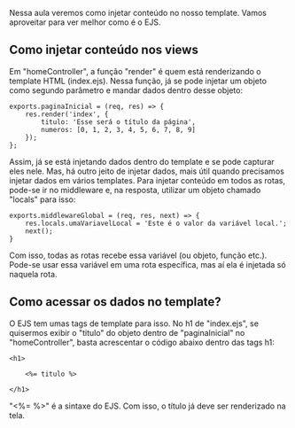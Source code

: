 Nessa aula veremos como injetar conteúdo no nosso template. Vamos aproveitar para ver melhor como é o EJS.

## Como injetar conteúdo nos views

Em "homeController", a função "render" é quem está renderizando o template HTML (index.ejs). Nessa função, já se pode injetar um objeto como segundo parâmetro e mandar dados dentro desse objeto:

```
exports.paginaInicial = (req, res) => {
    res.render('index', {
        titulo: 'Esse será o título da página',
        numeros: [0, 1, 2, 3, 4, 5, 6, 7, 8, 9]
    });
};
```

Assim, já se está injetando dados dentro do template e se pode capturar eles nele. Mas, há outro jeito de injetar dados, mais útil quando precisamos injetar dados em vários templates.
Para injetar conteúdo em todos as rotas, pode-se ir no middleware e, na resposta, utilizar um objeto chamado "locals" para isso:

```
exports.middlewareGlobal = (req, res, next) => {
    res.locals.umaVariavelLocal = 'Este é o valor da variável local.';
    next();
}
```

Com isso, todas as rotas recebe essa variável (ou objeto, função etc.). Pode-se usar essa variável em uma rota específica, mas aí ela é injetada só naquela rota.

## Como acessar os dados no template?

O EJS tem umas tags de template para isso. No h1 de "index.ejs", se quisermos exibir o "titulo" do objeto dentro de "paginaInicial" no "homeController", basta acrescentar o código abaixo dentro das tags h1:

```
<h1>

    <%= titulo %>

</h1>
```

"<%= %>" é a sintaxe do EJS. Com isso, o título já deve ser renderizado na tela.